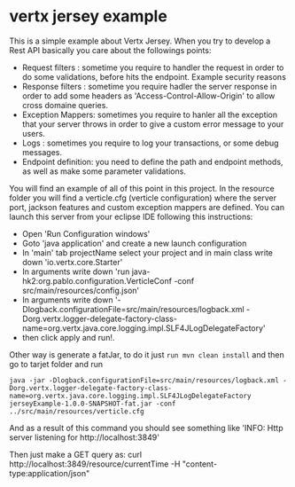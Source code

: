# vertx jersey example

This is a simple example about Vertx Jersey. When you try to develop a Rest API basically you care about the followings points: 

- Request filters : sometime you require to handler the request in order to do some validations, before hits the endpoint. Example security reasons
- Response filters : sometime you require hadler the server response in order to add some headers as 'Access-Control-Allow-Origin' to allow cross domaine queries. 
- Exception Mappers: sometimes you require to hanler all the exception that your server throws in order to give a custom error message to your users. 
- Logs : sometimes you require to log your transactions, or some debug messages. 
- Endpoint definition: you need to define the path and endpoint methods, as well as make some parameter validations. 
 
You will find an example of all of this point in this project. In the resource folder you will find a verticle.cfg (verticle configuration) where the server port, jackson features and custom exception mappers are defined. You can launch this server from your eclipse IDE following this instructions:

- Open 'Run Configuration windows'
- Goto 'java application' and create a new launch configuration
- In 'main' tab projectName select your project and in main class write down 'io.vertx.core.Starter'
- In arguments write down 'run java-hk2:org.pablo.configuration.VerticleConf -conf src/main/resources/config.json'
- In arguments  write down '-Dlogback.configurationFile=src/main/resources/logback.xml -Dorg.vertx.logger-delegate-factory-class-name=org.vertx.java.core.logging.impl.SLF4JLogDelegateFactory'
- then click apply and run!. 

Other way is generate a fatJar, to do it just ```run mvn clean install``` and then go to tarjet folder and run 
```
java -jar -Dlogback.configurationFile=src/main/resources/logback.xml -Dorg.vertx.logger-delegate-factory-class-name=org.vertx.java.core.logging.impl.SLF4JLogDelegateFactory jerseyExample-1.0.0-SNAPSHOT-fat.jar -conf ../src/main/resources/verticle.cfg
```

And as a result of this command you should see something like 'INFO: Http server listening for http://localhost:3849' 

Then just make a GET query as: curl http://localhost:3849/resource/currentTime -H "content-type:application/json"  

